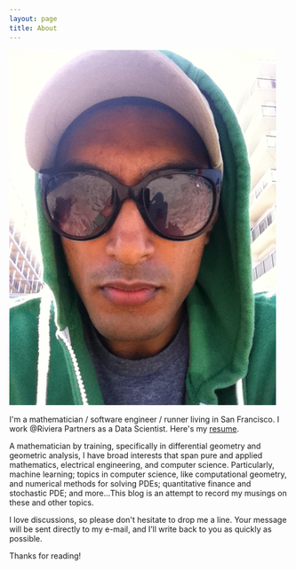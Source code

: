 ```yaml
---
layout: page
title: About
---
```

![space_partition](./assets/IMG_0509.JPG)

I'm a mathematician / software engineer / runner living in San Francisco. I work @Riviera Partners as a Data Scientist. Here's my <a href="http://www.rao.im/files/resume_for_web.pdf">resume</a>. 

A mathematician by training, specifically in differential geometry and geometric analysis, I have broad interests that span pure and applied mathematics, electrical engineering, and computer science. Particularly, machine learning; topics in computer science, like computational geometry, and numerical methods for solving PDEs; quantitative finance and stochastic PDE; and more...This blog is an attempt to record my musings on these and other topics. 

I love discussions, so please don't hesitate to drop me a line. Your message will be sent directly to my e-mail, and I’ll write back to you as quickly as possible. 

Thanks for reading!